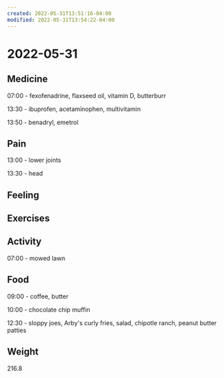 ```yaml
---
created: 2022-05-31T13:51:16-04:00
modified: 2022-05-31T13:54:22-04:00
---
```


# 2022-05-31

## Medicine

07:00 - fexofenadrine, flaxseed oil, vitamin D, butterburr 

13:30 - ibuprofen, acetaminophen, multivitamin

13:50 - benadryl, emetrol 


## Pain

13:00 - lower joints

13:30 - head


## Feeling


## Exercises


## Activity

07:00 - mowed lawn


## Food

09:00 - coffee, butter

10:00 - chocolate chip muffin

12:30 - sloppy joes, Arby's curly fries, salad, chipotle ranch, peanut butter patties 


## Weight

216.8
